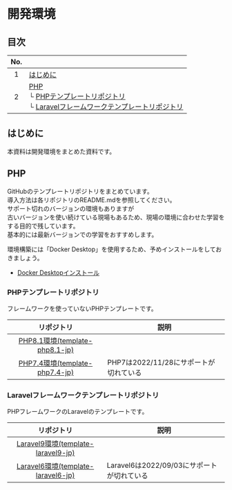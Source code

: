 # 開発環境

## 目次

| No. |  |
| :---: | --- |
| 1 | [はじめに](#はじめに) |
| 2 | [PHP](#php)<br>└ [PHPテンプレートリポジトリ](#phpテンプレートリポジトリ)<br>└ [Laravelフレームワークテンプレートリポジトリ](#laravelフレームワークテンプレートリポジトリ) |

## はじめに

本資料は開発環境をまとめた資料です。

## PHP

GitHubのテンプレートリポジトリをまとめています。  
導入方法は各リポジトリのREADME.mdを参照してください。  
サポート切れのバージョンの環境もありますが  
古いバージョンを使い続けている現場もあるため、現場の環境に合わせた学習をする目的で残しています。  
基本的には最新バージョンでの学習をおすすめします。

環境構築には「Docker Desktop」を使用するため、予めインストールをしておきましょう。  

- [Docker Desktopインストール](./../training/docker/install.md)

### PHPテンプレートリポジトリ

フレームワークを使っていないPHPテンプレートです。

| リポジトリ | 説明 |
| :---: | --- |
| [PHP8.1環境(template-php8.1-jp)](https://github.com/epkotsoftware/template-php8.1-jp) |  |
| [PHP7.4環境(template-php7.4-jp)](https://github.com/epkotsoftware/template-php7.4-jp) | PHP7は2022/11/28にサポートが切れている |

### Laravelフレームワークテンプレートリポジトリ

PHPフレームワークのLaravelのテンプレートです。

| リポジトリ | 説明 |
| :---: | --- |
| [Laravel9環境(template-laravel9-jp)](https://github.com/epkotsoftware/template-laravel9-jp) |  |
| [Laravel6環境(template-laravel6-jp)](https://github.com/epkotsoftware/template-laravel6-jp) | Laravel6は2022/09/03にサポートが切れている |
